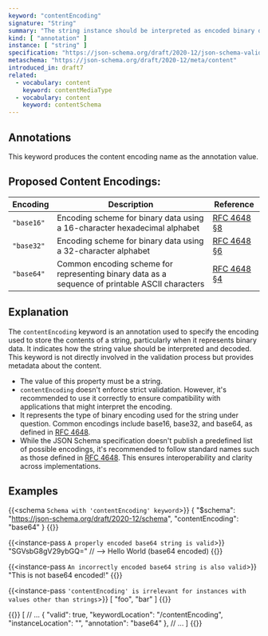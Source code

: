 ```yaml
---
keyword: "contentEncoding"
signature: "String"
summary: "The string instance should be interpreted as encoded binary data and decoded using the encoding named by this property."
kind: [ "annotation" ]
instance: [ "string" ]
specification: "https://json-schema.org/draft/2020-12/json-schema-validation.html#section-8.3"
metaschema: "https://json-schema.org/draft/2020-12/meta/content"
introduced_in: draft7
related:
  - vocabulary: content
    keyword: contentMediaType
  - vocabulary: content
    keyword: contentSchema
---
```


Annotations
-----------

This keyword produces the content encoding name as the annotation value.

## Proposed Content Encodings:

| Encoding   | Description                                                                                     | Reference |
|------------|-------------------------------------------------------------------------------------------------|-----------|
| `"base16"` | Encoding scheme for binary data using a 16-character hexadecimal alphabet                       | [RFC 4648 §8](https://datatracker.ietf.org/doc/html/rfc4648#section-8) |
| `"base32"` | Encoding scheme for binary data using a 32-character alphabet                                   | [RFC 4648 §6](https://datatracker.ietf.org/doc/html/rfc4648#section-6) |
| `"base64"` | Common encoding scheme for representing binary data as a sequence of printable ASCII characters | [RFC 4648 §4](https://datatracker.ietf.org/doc/html/rfc4648#section-4) |


## Explanation

The `contentEncoding` keyword is an annotation used to specify the encoding used to store the contents of a string, particularly when it represents binary data. It indicates how the string value should be interpreted and decoded. This keyword is not directly involved in the validation process but provides metadata about the content.

* The value of this property must be a string.
* `contentEncoding` doesn't enforce strict validation. However, it's recommended to use it correctly to ensure compatibility with applications that might interpret the encoding.
* It represents the type of binary encoding used for the string under question. Common encodings include base16, base32, and base64, as defined in [RFC 4648](https://www.rfc-editor.org/info/rfc4686).
* While the JSON Schema specification doesn't publish a predefined list of possible encodings, it's recommended to follow standard names such as those defined in [RFC 4648](https://www.rfc-editor.org/info/rfc4686). This ensures interoperability and clarity across implementations.

## Examples

{{<schema `Schema with 'contentEncoding' keyword`>}}
{
  "$schema": "https://json-schema.org/draft/2020-12/schema",
  "contentEncoding": "base64"
}
{{</schema>}}

{{<instance-pass `A properly encoded base64 string is valid`>}}
"SGVsbG8gV29ybGQ="    // --> Hello World (base64 encoded)
{{</instance-pass>}}

{{<instance-pass `An incorrectly encoded base64 string is also valid`>}}
"This is not base64 encoded!"
{{</instance-pass>}}

{{<instance-pass `'contentEncoding' is irrelevant for instances with values other than strings`>}}
[ "foo", "bar" ]
{{</instance-pass>}}

{{<instance-annotation>}}
[
  // ...
  {
    "valid": true,
    "keywordLocation": "/contentEncoding",
    "instanceLocation": "",
    "annotation": "base64"
  },
  // ...
]
{{</instance-annotation>}}